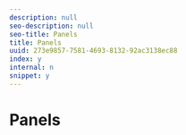 ```yaml
---
description: null
seo-description: null
seo-title: Panels
title: Panels
uuid: 273e9857-7581-4693-8132-92ac3138ec88
index: y
internal: n
snippet: y
---
```


# Panels

